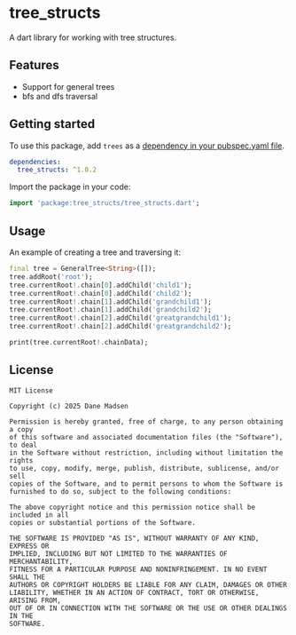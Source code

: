 # tree_structs

A dart library for working with tree structures.

## Features

- Support for general trees
- bfs and dfs traversal

## Getting started

To use this package, add `trees` as a [dependency in your pubspec.yaml file](https://flutter.dev/docs/development/packages-and-plugins/using-packages).

```yaml
dependencies:
  tree_structs: ^1.0.2
```

Import the package in your code:

```dart
import 'package:tree_structs/tree_structs.dart';
```

## Usage

An example of creating a tree and traversing it:

```dart
final tree = GeneralTree<String>([]);
tree.addRoot('root');
tree.currentRoot!.chain[0].addChild('child1');
tree.currentRoot!.chain[0].addChild('child2');
tree.currentRoot!.chain[1].addChild('grandchild1');
tree.currentRoot!.chain[1].addChild('grandchild2');
tree.currentRoot!.chain[2].addChild('greatgrandchild1');
tree.currentRoot!.chain[2].addChild('greatgrandchild2');

print(tree.currentRoot!.chainData);
```

## License

```
MIT License

Copyright (c) 2025 Dane Madsen

Permission is hereby granted, free of charge, to any person obtaining a copy
of this software and associated documentation files (the "Software"), to deal
in the Software without restriction, including without limitation the rights
to use, copy, modify, merge, publish, distribute, sublicense, and/or sell
copies of the Software, and to permit persons to whom the Software is
furnished to do so, subject to the following conditions:

The above copyright notice and this permission notice shall be included in all
copies or substantial portions of the Software.

THE SOFTWARE IS PROVIDED "AS IS", WITHOUT WARRANTY OF ANY KIND, EXPRESS OR
IMPLIED, INCLUDING BUT NOT LIMITED TO THE WARRANTIES OF MERCHANTABILITY,
FITNESS FOR A PARTICULAR PURPOSE AND NONINFRINGEMENT. IN NO EVENT SHALL THE
AUTHORS OR COPYRIGHT HOLDERS BE LIABLE FOR ANY CLAIM, DAMAGES OR OTHER
LIABILITY, WHETHER IN AN ACTION OF CONTRACT, TORT OR OTHERWISE, ARISING FROM,
OUT OF OR IN CONNECTION WITH THE SOFTWARE OR THE USE OR OTHER DEALINGS IN THE
SOFTWARE.
```
